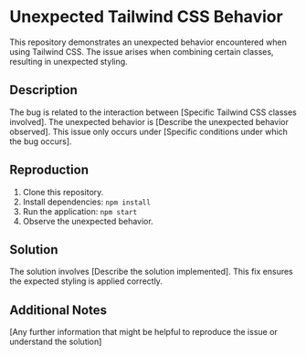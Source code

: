 # Unexpected Tailwind CSS Behavior

This repository demonstrates an unexpected behavior encountered when using Tailwind CSS. The issue arises when combining certain classes, resulting in unexpected styling. 

## Description
The bug is related to the interaction between [Specific Tailwind CSS classes involved].  The unexpected behavior is [Describe the unexpected behavior observed]. This issue only occurs under [Specific conditions under which the bug occurs].

## Reproduction
1. Clone this repository.
2. Install dependencies: `npm install`
3. Run the application: `npm start`
4. Observe the unexpected behavior.

## Solution
The solution involves [Describe the solution implemented]. This fix ensures the expected styling is applied correctly.

## Additional Notes
[Any further information that might be helpful to reproduce the issue or understand the solution]
